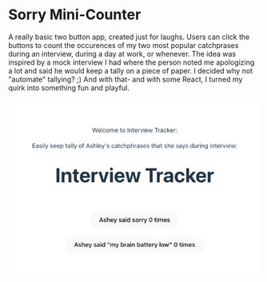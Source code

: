 # Sorry Mini-Counter

A really basic two button app, created just for laughs. 
Users can click the buttons to count the occurences of my two most popular catchprases during an interview, during a day at work, or whenever. The idea was inspired by a mock interview I had where the person noted me apologizing a lot and said he would keep a tally on a piece of paper. I decided why not "automate" tallying? ;) And with that- and with some React, I turned my quirk into something fun and playful. 

![ui-screenshot](src/assets/ui-screenshot.png)